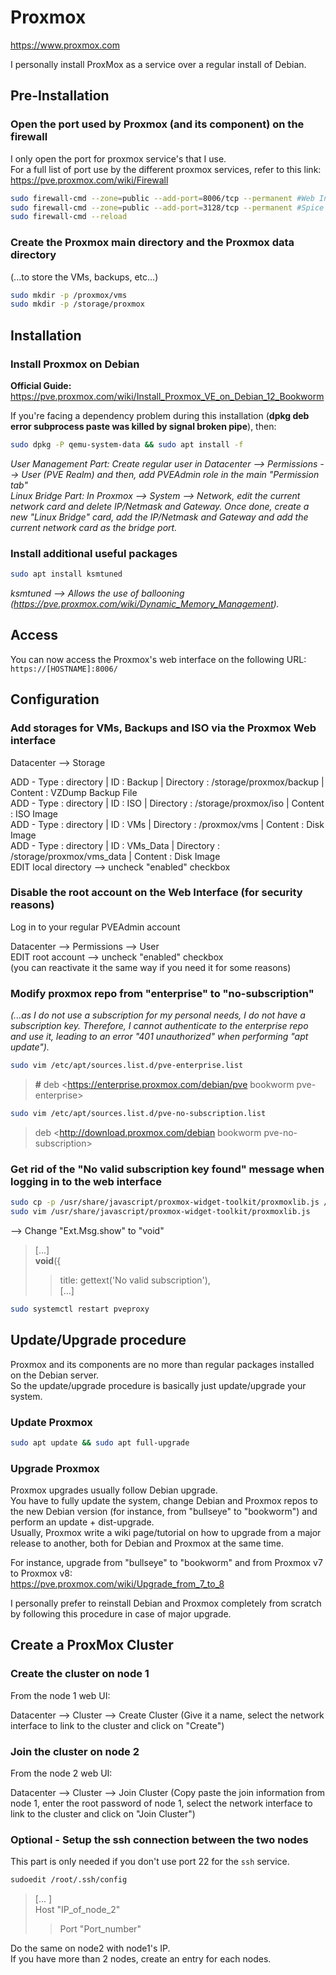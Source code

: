# Proxmox

<https://www.proxmox.com>

I personally install ProxMox as a service over a regular install of Debian.

## Pre-Installation

### Open the port used by Proxmox (and its component) on the firewall

I only open the port for proxmox service's that I use.  
For a full list of port use by the different proxmox services, refer to this link: <https://pve.proxmox.com/wiki/Firewall>

```bash
sudo firewall-cmd --zone=public --add-port=8006/tcp --permanent #Web Interface port
sudo firewall-cmd --zone=public --add-port=3128/tcp --permanent #Spice proxy port
sudo firewall-cmd --reload
```

### Create the Proxmox main directory and the Proxmox data directory

(...to store the VMs, backups, etc...)

```bash
sudo mkdir -p /proxmox/vms
sudo mkdir -p /storage/proxmox
```

## Installation

### Install Proxmox on Debian

**Official Guide:**  
<https://pve.proxmox.com/wiki/Install_Proxmox_VE_on_Debian_12_Bookworm>

If you're facing a dependency problem during this installation (**dpkg deb error subprocess paste was killed by signal broken pipe**), then:

```bash
sudo dpkg -P qemu-system-data && sudo apt install -f
```

*User Management Part: Create regular user in Datacenter --> Permissions --> User (PVE Realm) and then, add PVEAdmin role in the main "Permission tab"*  
*Linux Bridge Part: In Proxmox --> System --> Network, edit the current network card and delete IP/Netmask and Gateway. Once done, create a new "Linux Bridge" card, add the IP/Netmask and Gateway and add the current network card as the bridge port.*

### Install additional useful packages

```bash
sudo apt install ksmtuned
```

*ksmtuned --> Allows the use of ballooning (<https://pve.proxmox.com/wiki/Dynamic_Memory_Management>).*

## Access

You can now access the Proxmox's web interface on the following URL:  
`https://[HOSTNAME]:8006/`

## Configuration

### Add storages for VMs, Backups and ISO via the Proxmox Web interface

Datacenter --> Storage

ADD - Type : directory | ID : Backup | Directory : /storage/proxmox/backup | Content : VZDump Backup File  
ADD - Type : directory | ID : ISO | Directory : /storage/proxmox/iso | Content : ISO Image  
ADD - Type : directory | ID : VMs | Directory : /proxmox/vms | Content : Disk Image  
ADD - Type : directory | ID : VMs_Data | Directory : /storage/proxmox/vms_data | Content : Disk Image  
EDIT local directory --> uncheck "enabled" checkbox

### Disable the root account on the Web Interface (for security reasons)

Log in to your regular PVEAdmin account

Datacenter --> Permissions --> User  
EDIT root account --> uncheck "enabled" checkbox  
(you can reactivate it the same way if you need it for some reasons)

### Modify proxmox repo from "enterprise" to "no-subscription"

*(...as I do not use a subscription for my personal needs, I do not have a subscription key. Therefore, I cannot authenticate to the enterprise repo and use it, leading to an error "401 unauthorized" when performing "apt update").*  

```bash
sudo vim /etc/apt/sources.list.d/pve-enterprise.list
```

> **#** deb <https://enterprise.proxmox.com/debian/pve bookworm pve-enterprise>

```bash
sudo vim /etc/apt/sources.list.d/pve-no-subscription.list
```

> deb <http://download.proxmox.com/debian bookworm pve-no-subscription>

### Get rid of the "No valid subscription key found" message when logging in to the web interface

```bash
sudo cp -p /usr/share/javascript/proxmox-widget-toolkit/proxmoxlib.js /usr/share/javascript/proxmox-widget-toolkit/proxmoxlib.js-bck
sudo vim /usr/share/javascript/proxmox-widget-toolkit/proxmoxlib.js
```

--> Change "Ext.Msg.show" to "void"

> [...]  
> **void**({  
> >  title: gettext('No valid subscription'),  
> > [...]

```bash
sudo systemctl restart pveproxy
```

## Update/Upgrade procedure

Proxmox and its components are no more than regular packages installed on the Debian server.  
So the update/upgrade procedure is basically just update/upgrade your system.

### Update Proxmox

```bash
sudo apt update && sudo apt full-upgrade
```

### Upgrade Proxmox

Proxmox upgrades usually follow Debian upgrade.  
You have to fully update the system, change Debian and Proxmox repos to the new Debian version (for instance, from "bullseye" to "bookworm") and perform an update + dist-upgrade.  
Usually, Proxmox write a wiki page/tutorial on how to upgrade from a major release to another, both for Debian and Proxmox at the same time.

For instance, upgrade from "bullseye" to "bookworm" and from Proxmox v7 to Proxmox v8:  
<https://pve.proxmox.com/wiki/Upgrade_from_7_to_8>

I personally prefer to reinstall Debian and Proxmox completely from scratch by following this procedure in case of major upgrade.

## Create a ProxMox Cluster

### Create the cluster on node 1

From the node 1 web UI:

Datacenter --> Cluster --> Create Cluster (Give it a name, select the network interface to link to the cluster and click on "Create")

### Join the cluster on node 2

From the node 2 web UI:

Datacenter --> Cluster --> Join Cluster (Copy paste the join information from node 1, enter the root password of node 1, select the network interface to link to the cluster and click on "Join Cluster")

### Optional - Setup the ssh connection between the two nodes

This part is only needed if you don't use port 22 for the `ssh` service.

```bash
sudoedit /root/.ssh/config
```

> [... ]  
> Host "IP_of_node_2"  
> > Port "Port_number"

Do the same on node2 with node1's IP.  
If you have more than 2 nodes, create an entry for each nodes.

